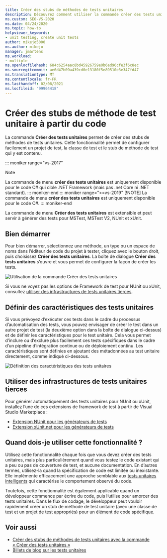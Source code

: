```yaml
---
title: Créer des stubs de méthodes de tests unitaires
description: Découvrez comment utiliser la commande créer des tests unitaires, qui permet de configurer facilement un projet de test, la classe de test et le stub de méthode de test qu’il contient.
ms.custom: SEO-VS-2020
ms.date: 04/24/2020
ms.topic: how-to
helpviewer_keywords:
- unit testing, create unit tests
author: mikejo5000
ms.author: mikejo
manager: jmartens
ms.workload:
- multiple
ms.openlocfilehash: 684c6254aac8bd45926759e0b6ad96cfe3f6c8ec
ms.sourcegitcommit: ae6d47b09a439cd0e13180f5e89510e3e347fd47
ms.translationtype: MT
ms.contentlocale: fr-FR
ms.lasthandoff: 02/08/2021
ms.locfileid: "99964418"
---
```

# <a name="create-unit-test-method-stubs-from-code"></a>Créer des stubs de méthode de test unitaire à partir du code

La commande **Créer des tests unitaires** permet de créer des stubs de méthodes de tests unitaires. Cette fonctionnalité permet de configurer facilement un projet de test, la classe de test et le stub de méthode de test qui y est contenu.

::: moniker range="vs-2017"
> [!NOTE]
> La commande de menu **créer des tests unitaires** est uniquement disponible pour le code C# qui cible .NET Framework (mais pas .net Core ni .NET standard).
::: moniker-end
::: moniker range=">=vs-2019"
> [!NOTE]
> La commande de menu **créer des tests unitaires** est uniquement disponible pour le code C#.
::: moniker-end

La commande de menu **Créer des tests unitaires** est extensible et peut servir à générer des tests pour MSTest, MSTest V2, NUnit et xUnit.

## <a name="get-started"></a>Bien démarrer

Pour bien démarrer, sélectionnez une méthode, un type ou un espace de noms dans l’éditeur de code du projet à tester, cliquez avec le bouton droit, puis choisissez **Créer des tests unitaires**. La boîte de dialogue **Créer des tests unitaires** s’ouvre et vous permet de configurer la façon de créer les tests.

![Utilisation de la commande Créer des tests unitaires](media/createunittestcommand.png)

Si vous ne voyez pas les options de Framework de test pour NUnit ou xUnit, consultez [utiliser des infrastructures de tests unitaires tierces](#use-third-party-unit-test-frameworks).

## <a name="set-unit-test-traits"></a>Définir des caractéristiques des tests unitaires

Si vous prévoyez d’exécuter ces tests dans le cadre du processus d’automatisation des tests, vous pouvez envisager de créer le test dans un autre projet de test (la deuxième option dans la boîte de dialogue ci-dessus) et de définir les caractéristiques pour le test unitaire. Cela vous permet d’inclure ou d’exclure plus facilement ces tests spécifiques dans le cadre d’un pipeline d’intégration continue ou de déploiement continu. Les caractéristiques sont définies en ajoutant des métadonnées au test unitaire directement, comme indiqué ci-dessous.

![Définition des caractéristiques des tests unitaires](media/createunittest.png)

## <a name="use-third-party-unit-test-frameworks"></a>Utiliser des infrastructures de tests unitaires tierces

Pour générer automatiquement des tests unitaires pour NUnit ou xUnit, installez l’une de ces extensions de framework de test à partir de Visual Studio Marketplace :

* [Extension NUnit pour les générateurs de tests](https://marketplace.visualstudio.com/items?itemName=NUnitDevelopers.TestGeneratorNUnitextension)
* [Extension xUnit.net pour les générateurs de tests](https://marketplace.visualstudio.com/items?itemName=BradWilson.xUnitnetTestExtensions)

## <a name="when-should-i-use-this-feature"></a>Quand dois-je utiliser cette fonctionnalité ?

Utilisez cette fonctionnalité chaque fois que vous devez créer des tests unitaires, mais plus particulièrement quand vous testez le code existant qui a peu ou pas de couverture de test, et aucune documentation. En d’autres termes, utilisez-la quand la spécification de code est limitée ou inexistante. Elle implémente efficacement une approche semblable aux [tests unitaires intelligents](https://devblogs.microsoft.com/devops/introducing-smart-unit-tests/) qui caractérise le comportement observé du code.

Toutefois, cette fonctionnalité est également applicable quand un développeur commence par écrire du code, puis l’utilise pour amorcer des tests unitaires. Dans le flux de codage, le développeur peut vouloir rapidement créer un stub de méthode de test unitaire (avec une classe de test et un projet de test appropriés) pour un élément de code spécifique.

## <a name="see-also"></a>Voir aussi

- [Créer des stubs de méthodes de tests unitaires avec la commande « Créer des tests unitaires »](https://devblogs.microsoft.com/devops/creating-unit-test-method-stubs-with-create-unit-tests/)
- [Billets de blog sur les tests unitaires](https://devblogs.microsoft.com/devops/?s=unit+testing)
